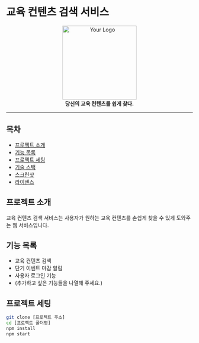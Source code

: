 # 교육 컨텐츠 검색 서비스

<div align="center">
  <img src="your-logo-url.png" alt="Your Logo" width="200" />
  <br>
  <strong>당신의 교육 컨텐츠를 쉽게 찾다.</strong>
</div>

---

## 목차

- [프로젝트 소개](#프로젝트-소개)
- [기능 목록](#기능-목록)
- [프로젝트 세팅](#프로젝트-세팅)
- [기술 스택](#기술-스택)
- [스크린샷](#스크린샷)
- [라이센스](#라이센스)

## 프로젝트 소개

교육 컨텐츠 검색 서비스는 사용자가 원하는 교육 컨텐츠를 손쉽게 찾을 수 있게 도와주는 웹 서비스입니다.

## 기능 목록

- 교육 컨텐츠 검색
- 단기 이벤트 마감 알림
- 사용자 로그인 기능
- (추가하고 싶은 기능들을 나열해 주세요.)

## 프로젝트 세팅

```bash
git clone [프로젝트 주소]
cd [프로젝트 폴더명]
npm install
npm start
